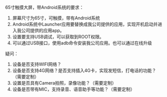 65寸触摸大屏，带Android系统的要求：


1. 屏幕尺寸为65寸，可触摸，带有Android系统
2. Android系统中Launcher应用要替换成我公司提供的应用，实现开机启动并进入我公司提供的应用app。
3. 设置要支持USB调试，可以获取到ROOT权限。
4. 可以通过USB接口，使用adb命令安装我公司应用。也可以通过在线升级

疑问：
1. 设备是否支持WIFI网络？
2. 设备是否支持4G网络？是否支持插入4G卡，实现发短信，打电话的功能？ （需要定制）
3. 设置是否具有Camera拍照，录像功能？（需要定制）
4. 设备是否带有MIC，支持录音、语音助手等功能？（需要定制）